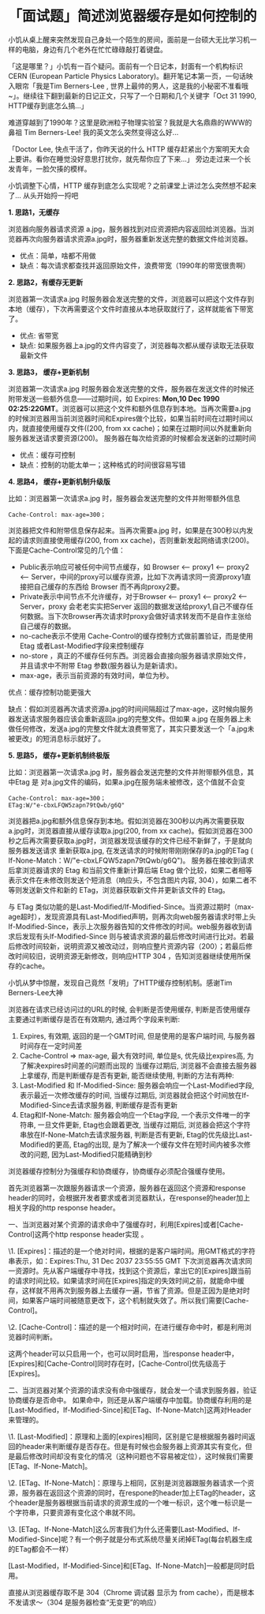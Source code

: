 # 「面试题」简述浏览器缓存是如何控制的

小饥从桌上醒来突然发现自己身处一个陌生的房间，面前是一台硕大无比学习机一样的电脑，身边有几个老外在忙忙碌碌敲打着键盘。

「这是哪里？」小饥有一百个疑问。面前有一个日记本，封面有一个机构标识 CERN (European Particle Physics Laboratory)。翻开笔记本第一页，一句话映入眼帘「我是Tim Berners-Lee , 世界上最帅的男人，这是我的小秘密不准看哦~」。继续往下翻到最新的日记正文，只写了一个日期和几个关键字「Oct 31 1990, HTTP缓存到底怎么搞...」

难道穿越到了1990年？这里是欧洲粒子物理实验室？我就是大名鼎鼎的WWW的鼻祖 Tim Berners-Lee! 我的英文怎么突然变得这么好...



「Doctor Lee, 快点干活了，你昨天说的什么 HTTP 缓存赶紧出个方案明天大会上要讲。看你在睡觉没好意思打扰你，就先帮你应了下来...」 旁边走过来一个长发青年，一脸欠揍的模样。



小饥调整下心情，HTTP 缓存到底怎么实现呢？之前课堂上讲过怎么突然想不起来了... 从头开始捋一捋吧

**1. 思路1，无缓存**

浏览器向服务器请求资源 a.jpg，服务器找到对应资源把内容返回给浏览器。当浏览器再次向服务器请求资源a.jpg时，服务器重新发送完整的数据文件给浏览器。

- 优点：简单，啥都不用做
- 缺点：每次请求都查找并返回原始文件，浪费带宽（1990年的带宽很贵啊）



**2. 思路2，有缓存无更新**

浏览器第一次请求a.jpg 时服务器会发送完整的文件，浏览器可以把这个文件存到本地（缓存），下次再需要这个文件时直接从本地获取就行了，这样就能省下带宽了。

- 优点: 省带宽
- 缺点: 如果服务器上a.jpg的文件内容变了，浏览器每次都从缓存读取无法获取最新文件



**3. 思路3， 缓存+更新机制**

浏览器第一次请求a.jpg 时服务器会发送完整的文件，服务器在发送文件的时候还附带发送一些额外信息——过期时间，如 Expires: **Mon,10 Dec 1990 02:25:22GMT**。浏览器可以把这个文件和额外信息存到本地。当再次需要a.jpg的时候浏览器用当前浏览器时间和Expires做个比较，如果当前时间在过期时间以内，就直接使用缓存文件((200, from xx cache)；如果在过期时间以外就重新向服务器发送请求要资源(200)。 服务器在每次给资源的时候都会发送新的过期时间

- 优点：缓存可控制
- 缺点：控制的功能太单一；这种格式的时间很容易写错





**4. 思路4， 缓存+更新机制升级版**

比如：浏览器第一次请求a.jpg 时，服务器会发送完整的文件并附带额外信息

```text
Cache-Control: max-age=300；
```

浏览器把文件和附带信息保存起来。当再次需要a.jpg 时，如果是在300秒以内发起的请求则直接使用缓存(200, from xx cache)，否则重新发起网络请求(200)。下面是Cache-Control常见的几个值：

- Public表示响应可被任何中间节点缓存，如 Browser <-- proxy1 <-- proxy2 <-- Server，中间的proxy可以缓存资源，比如下次再请求同一资源proxy1直接把自己缓存的东西给 Browser 而不再向proxy2要。
- Private表示中间节点不允许缓存，对于Browser <-- proxy1 <-- proxy2 <-- Server，proxy 会老老实实把Server 返回的数据发送给proxy1,自己不缓存任何数据。当下次Browser再次请求时proxy会做好请求转发而不是自作主张给自己缓存的数据。
- no-cache表示不使用 Cache-Control的缓存控制方式做前置验证，而是使用 Etag 或者Last-Modified字段来控制缓存
- no-store ，真正的不缓存任何东西。浏览器会直接向服务器请求原始文件，并且请求中不附带 Etag 参数(服务器认为是新请求)。
- max-age，表示当前资源的有效时间，单位为秒。

优点：缓存控制功能更强大

缺点：假如浏览器再次请求资源a.jpg的时间间隔超过了max-age，这时候向服务器发送请求服务器应该会重新返回a.jpg的完整文件。但如果 a.jpg 在服务器上未做任何修改，发送a.jpg的完整文件就太浪费带宽了，其实只要发送一个「a.jpg未被更改」的短消息标示就好了。

**5. 思路5， 缓存+更新机制终极版**

比如：浏览器第一次请求a.jpg 时，服务器会发送完整的文件并附带额外信息，其中Etag 是 对a.jpg文件的编码，如果a.jpg在服务端未被修改，这个值就不会变



```text
Cache-Control: max-age=300；
ETag:W/"e-cbxLFQW5zapn79tQwb/g6Q"
```

浏览器把a.jpg和额外信息保存到本地。假如浏览器在300秒以内再次需要获取a.jpg时，浏览器直接从缓存读取a.jpg(200, from xx cache)。假如浏览器在300秒之后再次需要获取a.jpg时，浏览器发现该缓存的文件已经不新鲜了，于是就向服务器发送请求 重新获取a.jpg, 在发送请求的时候附带刚刚保存的a.jpg的ETag ( If-None-Match：W/"e-cbxLFQW5zapn79tQwb/g6Q")。 服务器在接收到请求后拿浏览器请求的 Etag 和当前文件重新计算后端 Etag 做个比较，如果二者相等表示文件在未修改则发送个短消息（响应头，不包含图片内容, 304），如果二者不等则发送新文件和新的 ETag，浏览器获取新文件并更新该文件的 Etag。

与 ETag 类似功能的是Last-Modified/If-Modified-Since。当资源过期时（max-age超时），发现资源具有Last-Modified声明，则再次向web服务器请求时带上头 If-Modified-Since，表示上次服务器告知的文件修改的时间。web服务器收到请求后发现有头If-Modified-Since 则与被请求资源的最后修改时间进行比对。若最后修改时间较新，说明资源又被改动过，则响应整片资源内容（200）；若最后修改时间较旧，说明资源无新修改，则响应HTTP 304 ，告知浏览器继续使用所保存的cache。



小饥从梦中惊醒，发现自己竟然「发明」了HTTP缓存控制机制。感谢Tim Berners-Lee大神

















浏览器在请求已经访问过的URL的时候, 会判断是否使用缓存, 判断是否使用缓存主要通过判断缓存是否在有效期内, 通过两个字段来判断:
1. Expires, 有效期, 返回的是一个GMT时间, 但是使用的是客户端时间, 与服务器时间存在一定时间差
2. Cache-Control => max-age, 最大有效时间, 单位是s, 优先级比expires高, 为了解决expires时间差的问题而出现的
  当缓存过期后, 浏览器不会直接去服务器上拿缓存, 而是判断缓存是否有更新, 能否继续使用, 判断的方法有两种:
3. Last-Modified 和 If-Modified-Since: 服务器会响应一个Last-Modified字段, 表示最近一次修改缓存的时间, 当缓存过期后, 浏览器就会把这个时间放在If-Modified-Since去请求服务器, 判断缓存是否有更新
4. Etag和If-None-Match: 服务器会响应一个Etag字段, 一个表示文件唯一的字符串, 一旦文件更新, Etag也会跟着更改, 当缓存过期后, 浏览器会把这个字符串放在If-None-Match去请求服务器, 判断是否有更新, Etag的优先级比Last-Modified的更高, Etag的出现, 是为了解决一个缓存文件在短时间内被多次修改的问题, 因为Last-Modified只能精确到秒





浏览器缓存控制分为强缓存和协商缓存，协商缓存必须配合强缓存使用。

首先浏览器第一次跟服务器请求一个资源，服务器在返回这个资源和response header的同时，会根据开发者要求或者浏览器默认，在response的header加上相关字段的http response header。

一、当浏览器对某个资源的请求命中了强缓存时，利用[Expires]或者[Cache-Control]这两个http response header实现
。

\1. [Expires]：描述的是一个绝对时间，根据的是客户端时间。用GMT格式的字符串表示，如：Expires:Thu, 31 Dec 2037 23:55:55 GMT 下次浏览器再次请求同一资源时。先从客户端缓存中寻找，找到这个资源后，拿出它的[Expires]跟当前的请求时间比较。如果请求时间在[Expires]指定的失效时间之前，就能命中缓存，这样就不用再次到服务器上去缓存一遍，节省了资源。但是正因为是绝对时间，如果客户端时间被随意更改下，这个机制就失效了。所以我们需要[Cache-Control]。

\2. [Cache-Control]：描述的是一个相对时间，在进行缓存命中时，都是利用浏览器时间判断。

这两个header可以只启用一个，也可以同时启用，当response header中，[Expires]和[Cache-Control]同时存在时，[Cache-Control]优先级高于[Expires]。

二、当浏览器对某个资源的请求没有命中强缓存，就会发一个请求到服务器，验证协商缓存是否命中。
如果命中，则还是从客户端缓存中加载。协商缓存利用的是[Last-Modified，If-Modified-Since]和[ETag、If-None-Match]这两对Header来管理的。

\1. [Last-Modified]：原理和上面的[expires]相同，区别是它是根据服务器时间返回的header来判断缓存是否存在。但是有时候也会服务器上资源其实有变化，但是最后修改时间却没有变化的情况（这种问题也不容易被定位），这时候我们需要[ETag、If-None-Match]。

\2. [ETag、If-None-Match]：原理与上相同，区别是浏览器跟服务器请求一个资源，服务器在返回这个资源的同时，在respone的header加上ETag的header，这个header是服务器根据当前请求的资源生成的一个唯一标识，这个唯一标识是一个字符串，只要资源有变化这个串就不同。

\3. [ETag、If-None-Match]这么厉害我们为什么还需要[Last-Modified、If-Modified-Since]呢？有一个例子就是分布式系统尽量关闭掉ETag(每台机器生成的ETag都会不一样）

[Last-Modified，If-Modified-Since]和[ETag、If-None-Match]一般都是同时启用。







直接从浏览器缓存取不是 304（Chrome 调试器 显示为 from cache），而是根本不发请求～（304 是服务器检查“无变更”的响应）